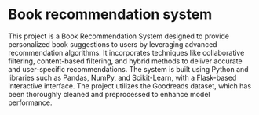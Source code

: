 # Book recommendation system
 This project is a Book Recommendation System designed to provide personalized book suggestions to users by leveraging advanced recommendation algorithms. It incorporates techniques like collaborative filtering, content-based filtering, and hybrid methods to deliver accurate and user-specific recommendations. The system is built using Python and libraries such as Pandas, NumPy, and Scikit-Learn, with a Flask-based interactive interface. The project utilizes the Goodreads dataset, which has been thoroughly cleaned and preprocessed to enhance model performance.
